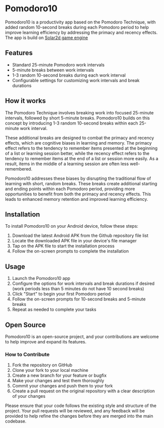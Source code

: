 # Pomodoro10

Pomodoro10 is a productivity app based on the Pomodoro Technique, with added random 10-second breaks during each Pomodoro period to help improve learning efficiency by addressing the primacy and recency effects. The app is build on [Solar2d game engine](https://github.com/solar2d/Solar2D.com) 

## Features

- Standard 25-minute Pomodoro work intervals
- 5-minute breaks between work intervals
- 1-3 random 10-second breaks during each work interval
- Configurable settings for customizing work intervals and break durations

## How it works

The Pomodoro Technique involves breaking work into focused 25-minute intervals, followed by short 5-minute breaks. Pomodoro10 builds on this concept by introducing 1-3 random 10-second breaks within each 25-minute work interval.

These additional breaks are designed to combat the primacy and recency effects, which are cognitive biases in learning and memory. The primacy effect refers to the tendency to remember items presented at the beginning of a list or learning session better, while the recency effect refers to the tendency to remember items at the end of a list or session more easily. As a result, items in the middle of a learning session are often less well-remembered.

Pomodoro10 addresses these biases by disrupting the traditional flow of learning with short, random breaks. These breaks create additional starting and ending points within each Pomodoro period, providing more opportunities to benefit from both the primacy and recency effects. This leads to enhanced memory retention and improved learning efficiency.

## Installation

To install Pomodoro10 on your Android device, follow these steps:

1. Download the latest Android APK from the Github repository file list
2. Locate the downloaded APK file in your device's file manager
3. Tap on the APK file to start the installation process
4. Follow the on-screen prompts to complete the installation

## Usage

1. Launch the Pomodoro10 app
2. Configure the options for work intervals and break durations if desired (work periods less than 5 minutes do not have 10 second breaks)
3. Click "Start" to begin your first Pomodoro period
4. Follow the on-screen prompts for 10-second breaks and 5-minute breaks
5. Repeat as needed to complete your tasks

## Open Source

Pomodoro10 is an open-source project, and your contributions are welcome to help improve and expand its features.

### How to Contribute

1. Fork the repository on GitHub
2. Clone your fork to your local machine
3. Create a new branch for your feature or bugfix
4. Make your changes and test them thoroughly
5. Commit your changes and push them to your fork
6. Create a pull request on the original repository with a clear description of your changes

Please ensure that your code follows the existing style and structure of the project. Your pull requests will be reviewed, and any feedback will be provided to help refine the changes before they are merged into the main codebase.

